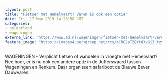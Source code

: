 ```yaml
---
layout: post
title: "Fietsen met Hemelvaart? Varen is ook een optie"
date: Fri, 17 May 2019 14:28:58 GMT
categories: 
- gelderland 
- wageningen 
externe_link: "https://www.ad.nl/wageningen/fietsen-met-hemelvaart-varen-is-ook-een-optie~a41a20c5/"
feature_image: "https://images4.persgroep.net/rcs/aCRC2aTZQYt8XvGj3_tzybGVhZk/diocontent/148608224/_fitwidth/400/?appId=21791a8992982cd8da851550a453bd7f&quality=0.7"
---
```


WAGENINGEN - Verplicht fietsen of wandelen in vroegte met Hemelvaart? Nee hoor, er is nu ook een andere optie in de Jufferswaard tussen Wageningen en Renkum. Daar organiseert safariboot de Blauwe Bever Dauwvaren.
